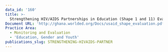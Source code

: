 ```yaml
---
data_id: '160'
title: >-
  Strengthening HIV/AIDS Partnerships in Education (Shape 1 and 11) Evaluation Report
Document URL: 'http://ghana.worlded.org/Docs/usaid_shape_evaluation.pdf'
Practice Area:
  - Monitoring and Evaluation
  - 'Education, Gender and Youth'
publications_slug: STRENGTHENING-HIVAIDS-PARTNER
---
```

